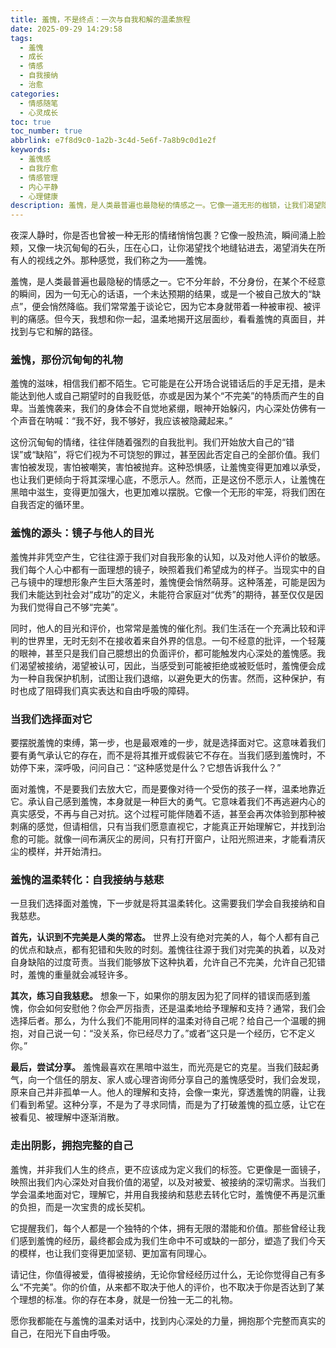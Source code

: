 ```yaml
---
title: 羞愧，不是终点：一次与自我和解的温柔旅程
date: 2025-09-29 14:29:58
tags:
  - 羞愧
  - 成长
  - 情感
  - 自我接纳
  - 治愈
categories:
  - 情感随笔
  - 心灵成长
toc: true
toc_number: true
abbrlink: e7f8d9c0-1a2b-3c4d-5e6f-7a8b9c0d1e2f
keywords:
  - 羞愧感
  - 自我疗愈
  - 情感管理
  - 内心平静
  - 心理健康
description: 羞愧，是人类最普遍也最隐秘的情感之一。它像一道无形的枷锁，让我们渴望隐藏，渴望消失。但当我们选择温柔地面对它，理解它，并最终与它和解时，我们会发现，羞愧并非终点，而是一次通往更深层自我接纳与成长的温柔旅程。这篇文章将带你一同探索羞愧的本质，以及如何将其转化为滋养我们内心的力量。
---
```


夜深人静时，你是否也曾被一种无形的情绪悄悄包裹？它像一股热流，瞬间涌上脸颊，又像一块沉甸甸的石头，压在心口，让你渴望找个地缝钻进去，渴望消失在所有人的视线之外。那种感觉，我们称之为——羞愧。

羞愧，是人类最普遍也最隐秘的情感之一。它不分年龄，不分身份，在某个不经意的瞬间，因为一句无心的话语，一个未达预期的结果，或是一个被自己放大的“缺点”，便会悄然降临。我们常常羞于谈论它，因为它本身就带着一种被审视、被评判的痛感。但今天，我想和你一起，温柔地揭开这层面纱，看看羞愧的真面目，并找到与它和解的路径。

### 羞愧，那份沉甸甸的礼物

羞愧的滋味，相信我们都不陌生。它可能是在公开场合说错话后的手足无措，是未能达到他人或自己期望时的自我贬低，亦或是因为某个“不完美”的特质而产生的自卑。当羞愧袭来，我们的身体会不自觉地紧绷，眼神开始躲闪，内心深处仿佛有一个声音在呐喊：“我不好，我不够好，我应该被隐藏起来。”

这份沉甸甸的情绪，往往伴随着强烈的自我批判。我们开始放大自己的“错误”或“缺陷”，将它们视为不可饶恕的罪过，甚至因此否定自己的全部价值。我们害怕被发现，害怕被嘲笑，害怕被抛弃。这种恐惧感，让羞愧变得更加难以承受，也让我们更倾向于将其深埋心底，不愿示人。然而，正是这份不愿示人，让羞愧在黑暗中滋生，变得更加强大，也更加难以摆脱。它像一个无形的牢笼，将我们困在自我否定的循环里。

### 羞愧的源头：镜子与他人的目光

羞愧并非凭空产生，它往往源于我们对自我形象的认知，以及对他人评价的敏感。我们每个人心中都有一面理想的镜子，映照着我们希望成为的样子。当现实中的自己与镜中的理想形象产生巨大落差时，羞愧便会悄然萌芽。这种落差，可能是因为我们未能达到社会对“成功”的定义，未能符合家庭对“优秀”的期待，甚至仅仅是因为我们觉得自己不够“完美”。

同时，他人的目光和评价，也常常是羞愧的催化剂。我们生活在一个充满比较和评判的世界里，无时无刻不在接收着来自外界的信息。一句不经意的批评，一个轻蔑的眼神，甚至只是我们自己臆想出的负面评价，都可能触发内心深处的羞愧感。我们渴望被接纳，渴望被认可，因此，当感受到可能被拒绝或被贬低时，羞愧便会成为一种自我保护机制，试图让我们退缩，以避免更大的伤害。然而，这种保护，有时也成了阻碍我们真实表达和自由呼吸的障碍。

### 当我们选择面对它

要摆脱羞愧的束缚，第一步，也是最艰难的一步，就是选择面对它。这意味着我们要有勇气承认它的存在，而不是将其推开或假装它不存在。当我们感到羞愧时，不妨停下来，深呼吸，问问自己：“这种感觉是什么？它想告诉我什么？”

面对羞愧，不是要我们去放大它，而是要像对待一个受伤的孩子一样，温柔地靠近它。承认自己感到羞愧，本身就是一种巨大的勇气。它意味着我们不再逃避内心的真实感受，不再与自己对抗。这个过程可能伴随着不适，甚至会再次体验到那种被刺痛的感觉，但请相信，只有当我们愿意直视它，才能真正开始理解它，并找到治愈的可能。就像一间布满灰尘的房间，只有打开窗户，让阳光照进来，才能看清灰尘的模样，并开始清扫。

### 羞愧的温柔转化：自我接纳与慈悲

一旦我们选择面对羞愧，下一步就是将其温柔转化。这需要我们学会自我接纳和自我慈悲。

**首先，认识到不完美是人类的常态。** 世界上没有绝对完美的人，每个人都有自己的优点和缺点，都有犯错和失败的时刻。羞愧往往源于我们对完美的执着，以及对自身缺陷的过度苛责。当我们能够放下这种执着，允许自己不完美，允许自己犯错时，羞愧的重量就会减轻许多。

**其次，练习自我慈悲。** 想象一下，如果你的朋友因为犯了同样的错误而感到羞愧，你会如何安慰他？你会严厉指责，还是温柔地给予理解和支持？通常，我们会选择后者。那么，为什么我们不能用同样的温柔对待自己呢？给自己一个温暖的拥抱，对自己说一句：“没关系，你已经尽力了。”或者“这只是一个经历，它不定义你。”

**最后，尝试分享。** 羞愧最喜欢在黑暗中滋生，而光亮是它的克星。当我们鼓起勇气，向一个信任的朋友、家人或心理咨询师分享自己的羞愧感受时，我们会发现，原来自己并非孤单一人。他人的理解和支持，会像一束光，穿透羞愧的阴霾，让我们看到希望。这种分享，不是为了寻求同情，而是为了打破羞愧的孤立感，让它在被看见、被理解中逐渐消散。

### 走出阴影，拥抱完整的自己

羞愧，并非我们人生的终点，更不应该成为定义我们的标签。它更像是一面镜子，映照出我们内心深处对自我价值的渴望，以及对被爱、被接纳的深切需求。当我们学会温柔地面对它，理解它，并用自我接纳和慈悲去转化它时，羞愧便不再是沉重的负担，而是一次宝贵的成长契机。

它提醒我们，每个人都是一个独特的个体，拥有无限的潜能和价值。那些曾经让我们感到羞愧的经历，最终都会成为我们生命中不可或缺的一部分，塑造了我们今天的模样，也让我们变得更加坚韧、更加富有同理心。

请记住，你值得被爱，值得被接纳，无论你曾经经历过什么，无论你觉得自己有多么“不完美”。你的价值，从来都不取决于他人的评价，也不取决于你是否达到了某个理想的标准。你的存在本身，就是一份独一无二的礼物。

愿你我都能在与羞愧的温柔对话中，找到内心深处的力量，拥抱那个完整而真实的自己，在阳光下自由呼吸。